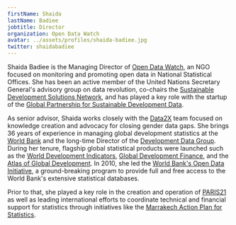 ```yaml
---
firstName: Shaida
lastName: Badiee
jobtitle: Director
organization: Open Data Watch
avatar: ../assets/profiles/shaida-badiee.jpg
twitter: shaidabadiee
---
```


Shaida Badiee is the Managing Director of [Open Data Watch](https://opendatawatch.com/), an NGO focused on monitoring and promoting open data in National Statistical Offices. She has been an active member of the United Nations Secretary General's advisory group on data revolution, co-chairs the [Sustainable Development Solutions Network](http://unsdsn.org/), and has played a key role with the startup of the [Global Partnership for Sustainable Development Data](http://www.data4sdgs.org/).

As senior advisor, Shaida works closely with the [Data2X](https://data2x.org) team focused on knowledge creation and advocacy for closing gender data gaps. She brings 36 years of experience in managing global development statistics at the [World Bank](https://www.worldbank.org/) and the long-time Director of the [Development Data Group](https://data.worldbank.org/about). During her tenure, flagship global statistical products were launched such as the [World Development Indicators](http://datatopics.worldbank.org/world-development-indicators/), [Global Development Finance](https://datacatalog.worldbank.org/dataset/international-debt-statistics), and the [Atlas of Global Development](https://openknowledge.worldbank.org/handle/10986/6613). In 2010, she led the [World Bank's Open Data Initiative](https://data.worldbank.org/), a ground-breaking program to provide full and free access to the World Bank's extensive statistical databases.

Prior to that, she played a key role in the creation and operation of [PARIS21](https://paris21.org/) as well as leading international efforts to coordinate technical and financial support for statistics through initiatives like the [Marrakech Action Plan for Statistics](https://www.worldbank.org/en/data/statistical-capacity-building/marrakech-action-plan-for-statistics).
